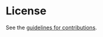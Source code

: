# License

See the
[guidelines for contributions](https://github.com/vcstuff/draft-looker-oauth-cwt-status-list/blob/main/CONTRIBUTING.md).
